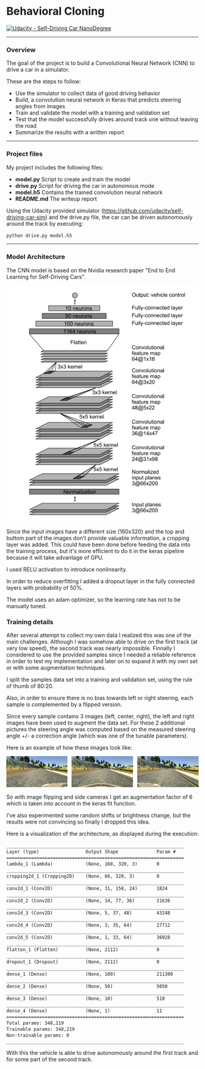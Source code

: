 # **Behavioral Cloning**

[![Udacity - Self-Driving Car NanoDegree](https://s3.amazonaws.com/udacity-sdc/github/shield-carnd.svg)](http://www.udacity.com/drive)

[//]: # (Image References)

[image1]: ./examples/nvidia_model.png "Model Visualization"
[image2]: ./examples/cameras.png "Cameras"

---

### Overview

The goal of the project is to build a Convolutional Neural Network (CNN) to drive a car in a simulator.

These are the steps to  follow:

* Use the simulator to collect data of good driving behavior
* Build, a convolution neural network in Keras that predicts steering angles from images
* Train and validate the model with a training and validation set
* Test that the model successfully drives around track one without leaving the road
* Summarize the results with a written report



---
### Project files

My project includes the following files:

* **model.py** Script to create and train the model
* **drive.py**  Script for driving the car in autonomous mode
* **model.h5** Contains the trained convolution neural network 
* **README.md** The writeup report


Using the Udacity provided simulator (https://github.com/udacity/self-driving-car-sim) and the drive.py file, the car can be driven autonomously around the track by executing: 
```sh
python drive.py model.h5
```
---
### Model Architecture

The CNN model is based on the Nvidia research paper "End to End Learning for Self-Driving Cars".

![alt text][image1]

Since the input images have a different size (160x320) and the  top and buttom part of the images don't provide valuable information,  a cropping layer was added. This could have been done before feeding the data into the training process, but it's more efficient to do it in the keras pipeline because it will take advantage of GPU.

I used RELU activation to introduce nonlinearity.

In order to reduce overfitting I added a dropout layer in the fully connected layers with probability of 50%.

The model uses an adam optimizer, so the learning rate has not to be manually tuned.


### Training details

After several attempt to collect my own data I realized this was one of the main challenges. Although I was somehow able to drive on the first track (at very low speed), the second track was nearly impossible. 
Finnally I considered to use the provided samples since I needed a reliable reference in order to test my implementation and later on to expand it with my own set or with some augmentation techniques.

I split the samples data set into a training and validation set, using the rule of thumb of 80:20.

Also, in order to ensure there is no bias towards left or right steering, each sample is complemented by a flipped version.

Since every sample contains 3 images (left, center, right), the left and right images have been used to augment the data set. For these 2 additional pictures the steering angle was computed based on the measured steering angle +/- a correction angle (which was one of the tunable parameters).

Here is an example of how these images look like:

![alt text][image2]

So with image flipping and side cameras I get an augmentation factor of 6  which is taken into account in the keras fit function.

I've also experimented some random shifts or brightness change, but the results were not convincing so finally I dropped this idea.

Here is a visualization of the architecture, as displayed during the execution:
	
	_________________________________________________________________
	Layer (type)                 Output Shape              Param #   
	=================================================================
	lambda_1 (Lambda)            (None, 160, 320, 3)       0         
	_________________________________________________________________
	cropping2d_1 (Cropping2D)    (None, 66, 320, 3)        0         
	_________________________________________________________________
	conv2d_1 (Conv2D)            (None, 31, 158, 24)       1824      
	_________________________________________________________________
	conv2d_2 (Conv2D)            (None, 14, 77, 36)        21636     
	_________________________________________________________________
	conv2d_3 (Conv2D)            (None, 5, 37, 48)         43248     
	_________________________________________________________________
	conv2d_4 (Conv2D)            (None, 3, 35, 64)         27712     
	_________________________________________________________________
	conv2d_5 (Conv2D)            (None, 1, 33, 64)         36928     
	_________________________________________________________________
	flatten_1 (Flatten)          (None, 2112)              0         
	_________________________________________________________________
	dropout_1 (Dropout)          (None, 2112)              0         
	_________________________________________________________________
	dense_1 (Dense)              (None, 100)               211300    
	_________________________________________________________________
	dense_2 (Dense)              (None, 50)                5050      
	_________________________________________________________________
	dense_3 (Dense)              (None, 10)                510       
	_________________________________________________________________
	dense_4 (Dense)              (None, 1)                 11        
	=================================================================
	Total params: 348,219
	Trainable params: 348,219
	Non-trainable params: 0
	_________________________________________________________________


With this the vehicle is able to drive autonomously around the first track and for some part of the second track.

